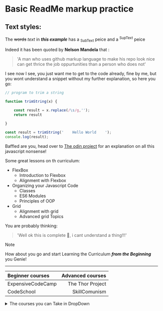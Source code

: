 # Basic ReadMe markup practice

## Text styles:

The ~~words~~ *text* in ***this example*** has a <sub>SubText</sub> peice and a <sup> SupText</sup> peice

Indeed it has been quoted by **Nelson Mandela** that :
>'A man who uses github markup language to make his repo look nice can get thrice the job oppurtunities than a person who does not'

I see now I see, you just want me to get to the code already, fine by me, but you wont understand a snippet without my further explanation, so here you go:

```javascript
// program to trim a string

function trimString(x) {

    const result = x.replace(/\s/g,'');
    return result

}

const result = trimString('    Hello World    ');
console.log(result);
```

Baffled are you, head over to [The odin project](https://www.theodinproject.com/) for an explanation on all this javascript nonsense!

Some great lessons on th curriculum:

- FlexBox
  - Introduction to Flexbox
  - Alignment with Flexbox
- Organizing your Javascript Code
  - Classes
  - ES6 Modules
  - Principles of OOP 
- Grid
  - Alignment with grid
  - Advanced grid Topics

You are probably thinking:
>'Well ok this is complete :poop:, i cant understand a thing!!!'

>[!NOTE]
>How about you go and start Learning the Curriculum ***from the Beginning*** you Genie!

------

|Beginner courses | Advanced courses|
| :--- | ---: |
| ExpensiveCodeCamp | The Thor Project |
| CodeSchool | SkillComunism|


<details>

<summary>The courses you can Take in DropDown</summary>

ExpensiveCodeCamp

The Thor Project

CodeSchool

SkillComunism

```bash
npm install lodash
```
is included in the odin project
</details>